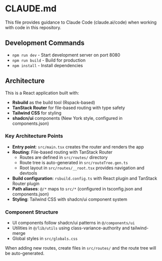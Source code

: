 # CLAUDE.md

This file provides guidance to Claude Code (claude.ai/code) when working with code in this repository.

## Development Commands

- `npm run dev` - Start development server on port 8080
- `npm run build` - Build for production
- `npm install` - Install dependencies

## Architecture

This is a React application built with:
- **Rsbuild** as the build tool (Rspack-based)
- **TanStack Router** for file-based routing with type safety
- **Tailwind CSS** for styling
- **shadcn/ui** components (New York style, configured in components.json)

### Key Architecture Points

- **Entry point**: `src/main.tsx` creates the router and renders the app
- **Routing**: File-based routing with TanStack Router
  - Routes are defined in `src/routes/` directory
  - Route tree is auto-generated in `src/routeTree.gen.ts`
  - Root layout in `src/routes/__root.tsx` provides navigation and devtools
- **Build configuration**: `rsbuild.config.ts` with React plugin and TanStack Router plugin
- **Path aliases**: `@/*` maps to `src/*` (configured in tsconfig.json and components.json)
- **Styling**: Tailwind CSS with shadcn/ui component system

### Component Structure
- UI components follow shadcn/ui patterns in `@/components/ui`
- Utilities in `@/lib/utils` using class-variance-authority and tailwind-merge
- Global styles in `src/globals.css`

When adding new routes, create files in `src/routes/` and the route tree will be auto-generated.